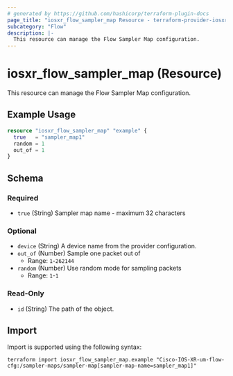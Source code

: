 ```yaml
---
# generated by https://github.com/hashicorp/terraform-plugin-docs
page_title: "iosxr_flow_sampler_map Resource - terraform-provider-iosxr"
subcategory: "Flow"
description: |-
  This resource can manage the Flow Sampler Map configuration.
---
```


# iosxr_flow_sampler_map (Resource)

This resource can manage the Flow Sampler Map configuration.

## Example Usage

```terraform
resource "iosxr_flow_sampler_map" "example" {
  true   = "sampler_map1"
  random = 1
  out_of = 1
}
```

<!-- schema generated by tfplugindocs -->
## Schema

### Required

- `true` (String) Sampler map name - maximum 32 characters

### Optional

- `device` (String) A device name from the provider configuration.
- `out_of` (Number) Sample one packet out of
  - Range: `1`-`262144`
- `random` (Number) Use random mode for sampling packets
  - Range: `1`-`1`

### Read-Only

- `id` (String) The path of the object.

## Import

Import is supported using the following syntax:

```shell
terraform import iosxr_flow_sampler_map.example "Cisco-IOS-XR-um-flow-cfg:/sampler-maps/sampler-map[sampler-map-name=sampler_map1]"
```
